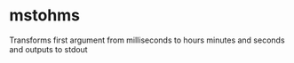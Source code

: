 mstohms
=======
Transforms first argument from milliseconds to hours minutes and seconds and outputs to stdout
